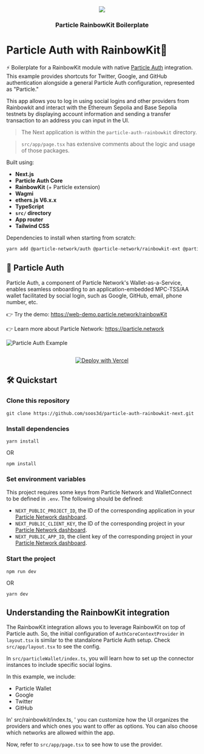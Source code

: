 <div align="center">
  <a href="https://particle.network/">
    <img src="https://i.imgur.com/xmdzXU4.png" />
  </a>
  <h3>
 Particle RainbowKit Boilerplate
  </h3>
</div>

# Particle Auth with RainbowKit🌈

⚡️ Boilerplate for a RainbowKit module with native [Particle Auth](https://docs.particle.network/developers/auth-service) integration. This example provides shortcuts for Twitter, Google, and GitHub authentication alongside a general Particle Auth configuration, represented as "Particle."

This app allows you to log in using social logins and other providers from Rainbowkit and interact with the Ethereum Sepolia and Base Sepolia testnets by displaying account information and sending a transfer transaction to an address you can input in the UI.

> The Next application is within the `particle-auth-rainbowkit` directory.

> `src/app/page.tsx` has extensive comments about the logic and usage of those packages.

Built using:

- **Next.js**
- **Particle Auth Core**
- **RainbowKit** (+ Particle extension)
- **Wagmi**
- **ethers.js V6.x.x**
- **TypeScript**
- **`src/` directory**
- **App router**
- **Tailwind CSS**

Dependencies to install when starting from scratch:

```sh
yarn add @particle-network/auth @particle-network/rainbowkit-ext @particle-network/auth-core-modal @particle-network/chains @rainbow-me/rainbowkit wagmi viem @tanstack/react-query
```

## 🔑 Particle Auth
Particle Auth, a component of Particle Network's Wallet-as-a-Service, enables seamless onboarding to an application-embedded MPC-TSS/AA wallet facilitated by social login, such as Google, GitHub, email, phone number, etc.

👉 Try the demo: https://web-demo.particle.network/rainbowKit

👉 Learn more about Particle Network: https://particle.network

![Particle Auth Example](https://i.imgur.com/czZtg37.png)

##

<p align="center">
  <a href="https://vercel.com/new/clone?repository-url=https://github.com/TABASCOatw/particle-rainbowkit-boilerplate&env=REACT_APP_PROJECT_ID&env=REACT_APP_CLIENT_KEY&env=REACT_APP_APP_ID&env=REACT_APP_WALLETCONNECT_PROJECT_ID&envDescription=Head%20over%20to%20the%20Particle%20dashboard%20to%20retrieve%20the%20above%20keys.&envLink=https%3A%2F%2Fdashboard.particle.network">
    <img src="https://vercel.com/button" alt="Deploy with Vercel"/>
  </a>
</p>

## 🛠️ Quickstart

### Clone this repository
```
git clone https://github.com/soos3d/particle-auth-rainbowkit-next.git
```

### Install dependencies
```
yarn install
```
OR
```
npm install
```

### Set environment variables
This project requires some keys from Particle Network and WalletConnect to be defined in `.env`. The following should be defined:
- `NEXT_PUBLIC_PROJECT_ID`, the ID of the corresponding application in your [Particle Network dashboard](https://dashboard.particle.network/#/applications).
- `NEXT_PUBLIC_CLIENT_KEY`, the ID of the corresponding project in your [Particle Network dashboard](https://dashboard.particle.network/#/applications).
- `NEXT_PUBLIC_APP_ID`, the client key of the corresponding project in your [Particle Network dashboard](https://dashboard.particle.network/#/applications).

### Start the project
```
npm run dev
```
OR
```
yarn dev
```

## Understanding the RainbowKit integration

The RainbowKit integration allows you to leverage RainbowKit on top of Particle auth. So, the initial configuration of `AuthCoreContextProvider` in `layout.tsx` is similar to the standalone Particle Auth setup. Check `src/app/layout.tsx` to see the config.

In `src/particleWallet/index.ts`, you will learn how to set up the connector instances to include specific social logins. 

In this example, we include:

- Particle Wallet
- Google
- Twitter
- GitHub


In' src/rainbowkit/index.ts, ' you can customize how the UI organizes the providers and which ones you want to offer as options. You can also choose which networks are allowed within the app.

Now, refer to `src/app/page.tsx` to see how to use the provider.